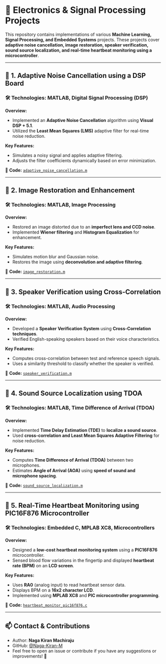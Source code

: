 # 🚀 Electronics & Signal Processing Projects

This repository contains implementations of various **Machine Learning, Signal Processing, and Embedded Systems** projects. These projects cover **adaptive noise cancellation, image restoration, speaker verification, sound source localization, and real-time heartbeat monitoring using a microcontroller**.

---

## 📌 **1. Adaptive Noise Cancellation using a DSP Board**
### 🛠 Technologies: **MATLAB, Digital Signal Processing (DSP)**

**Overview:**
- Implemented an **Adaptive Noise Cancellation** algorithm using **Visual DSP + 5.1**.
- Utilized the **Least Mean Squares (LMS)** adaptive filter for real-time noise reduction.

**Key Features:**
- Simulates a noisy signal and applies adaptive filtering.
- Adjusts the filter coefficients dynamically based on error minimization.

🔗 **Code:** [`adaptive_noise_cancellation.m`](Acadamic-Projects/Adaptive_noise_Cancellation.m)

---

## 📌 **2. Image Restoration and Enhancement**
### 🛠 Technologies: **MATLAB, Image Processing**

**Overview:**
- Restored an image distorted due to an **imperfect lens and CCD noise**.
- Implemented **Wiener filtering** and **Histogram Equalization** for enhancement.

**Key Features:**
- Simulates motion blur and Gaussian noise.
- Restores the image using **deconvolution and adaptive filtering**.

🔗 **Code:** [`image_restoration.m`](Acadamic-Projects/Image_restoration.m)

---

## 📌 **3. Speaker Verification using Cross-Correlation**
### 🛠 Technologies: **MATLAB, Audio Processing**

**Overview:**
- Developed a **Speaker Verification System** using **Cross-Correlation techniques**.
- Verified English-speaking speakers based on their voice characteristics.

**Key Features:**
- Computes cross-correlation between test and reference speech signals.
- Uses a similarity threshold to classify whether the speaker is verified.

🔗 **Code:** [`speaker_verification.m`](Acadamic-Projects/Speaker_Verification.m)

---

## 📌 **4. Sound Source Localization using TDOA**
### 🛠 Technologies: **MATLAB, Time Difference of Arrival (TDOA)**

**Overview:**
- Implemented **Time Delay Estimation (TDE)** to **localize a sound source**.
- Used **cross-correlation and Least Mean Squares Adaptive Filtering** for noise reduction.

**Key Features:**
- Computes **Time Difference of Arrival (TDOA)** between two microphones.
- Estimates **Angle of Arrival (AOA)** using **speed of sound and microphone spacing**.

🔗 **Code:** [`sound_source_localization.m`](Acadamic-Projects/Sound_Source_Localizzation.m)

---

## 📌 **5. Real-Time Heartbeat Monitoring using PIC16F876 Microcontroller**
### 🛠 Technologies: **Embedded C, MPLAB XC8, Microcontrollers**

**Overview:**
- Designed a **low-cost heartbeat monitoring system** using a **PIC16F876** microcontroller.
- Sensed blood flow variations in the fingertip and displayed **heartbeat rate (BPM)** on an **LCD screen**.

**Key Features:**
- Uses **RA0** (analog input) to read heartbeat sensor data.
- Displays BPM on a **16x2 character LCD**.
- Implemented using **MPLAB XC8** and **PIC microcontroller programming**.

🔗 **Code:** [`heartbeat_monitor_pic16f876.c`](Acadamic-Projects/heartbeat_display_pic16f876.c)

---

## 📫 **Contact & Contributions**
- Author: **Naga Kiran Machiraju**
- GitHub: [@Naga-Kiran-M](https://github.com/Naga-Kiran-M)
- Feel free to open an issue or contribute if you have any suggestions or improvements! 🚀
